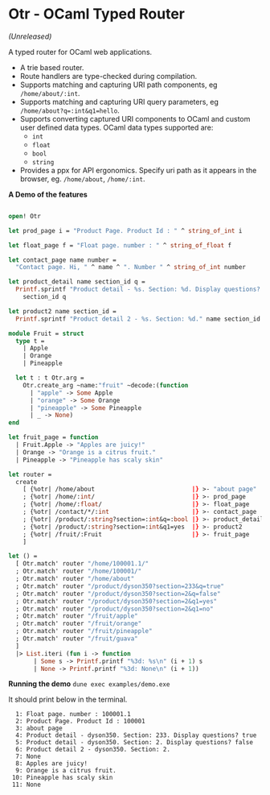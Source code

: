 # Otr - OCaml Typed Router 
*(Unreleased)*

A typed router for OCaml web applications. 

- A trie based router.
- Route handlers are type-checked during compilation.
- Supports matching and capturing URI path components, eg `/home/about/:int`.
- Supports matching and capturing URI query parameters, eg `/home/about?q=:int&q1=hello`.
- Supports converting captured URI components to OCaml and custom user defined data types. OCaml data types supported are:
  - `int`
  - `float`
  - `bool`
  - `string` 
- Provides a ppx for API ergonomics. Specify uri path as it appears in the browser, eg. `/home/about`, `/home/:int`.

__A Demo of the features__

```ocaml

open! Otr

let prod_page i = "Product Page. Product Id : " ^ string_of_int i

let float_page f = "Float page. number : " ^ string_of_float f

let contact_page name number =
  "Contact page. Hi, " ^ name ^ ". Number " ^ string_of_int number

let product_detail name section_id q =
  Printf.sprintf "Product detail - %s. Section: %d. Display questions? %b" name
    section_id q

let product2 name section_id =
  Printf.sprintf "Product detail 2 - %s. Section: %d." name section_id

module Fruit = struct
  type t =
    | Apple
    | Orange
    | Pineapple

  let t : t Otr.arg =
    Otr.create_arg ~name:"fruit" ~decode:(function
      | "apple" -> Some Apple
      | "orange" -> Some Orange
      | "pineapple" -> Some Pineapple
      | _ -> None)
end

let fruit_page = function
  | Fruit.Apple -> "Apples are juicy!"
  | Orange -> "Orange is a citrus fruit."
  | Pineapple -> "Pineapple has scaly skin"

let router =
  create
    [ {%otr| /home/about                           |} >- "about page"
    ; {%otr| /home/:int/                           |} >- prod_page
    ; {%otr| /home/:float/                         |} >- float_page
    ; {%otr| /contact/*/:int                       |} >- contact_page
    ; {%otr| /product/:string?section=:int&q=:bool |} >- product_detail
    ; {%otr| /product/:string?section=:int&q1=yes  |} >- product2
    ; {%otr| /fruit/:Fruit                         |} >- fruit_page
    ]

let () =
  [ Otr.match' router "/home/100001.1/"
  ; Otr.match' router "/home/100001/"
  ; Otr.match' router "/home/about"
  ; Otr.match' router "/product/dyson350?section=233&q=true"
  ; Otr.match' router "/product/dyson350?section=2&q=false"
  ; Otr.match' router "/product/dyson350?section=2&q1=yes"
  ; Otr.match' router "/product/dyson350?section=2&q1=no"
  ; Otr.match' router "/fruit/apple"
  ; Otr.match' router "/fruit/orange"
  ; Otr.match' router "/fruit/pineapple"
  ; Otr.match' router "/fruit/guava"
  ]
  |> List.iteri (fun i -> function
       | Some s -> Printf.printf "%3d: %s\n" (i + 1) s
       | None -> Printf.printf "%3d: None\n" (i + 1))

```
__Running the demo__
```dune exec examples/demo.exe```

It should print below in the terminal.
```
  1: Float page. number : 100001.1
  2: Product Page. Product Id : 100001
  3: about page
  4: Product detail - dyson350. Section: 233. Display questions? true
  5: Product detail - dyson350. Section: 2. Display questions? false
  6: Product detail 2 - dyson350. Section: 2.
  7: None
  8: Apples are juicy!
  9: Orange is a citrus fruit.
 10: Pineapple has scaly skin
 11: None

```
